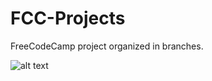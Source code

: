 # FCC-Projects

FreeCodeCamp project organized in branches.

![alt text](https://res.cloudinary.com/dvpigocv1/image/upload/v1567714368/FCC-Tribute/Screenshot_2019-09-05_Document.png)
